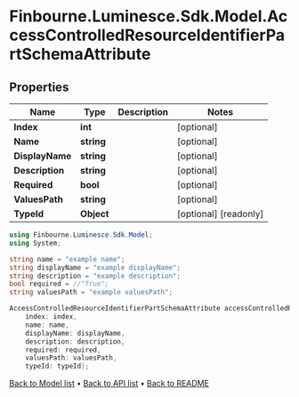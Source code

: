 # Finbourne.Luminesce.Sdk.Model.AccessControlledResourceIdentifierPartSchemaAttribute

## Properties

Name | Type | Description | Notes
------------ | ------------- | ------------- | -------------
**Index** | **int** |  | [optional] 
**Name** | **string** |  | [optional] 
**DisplayName** | **string** |  | [optional] 
**Description** | **string** |  | [optional] 
**Required** | **bool** |  | [optional] 
**ValuesPath** | **string** |  | [optional] 
**TypeId** | **Object** |  | [optional] [readonly] 

```csharp
using Finbourne.Luminesce.Sdk.Model;
using System;

string name = "example name";
string displayName = "example displayName";
string description = "example description";
bool required = //"True";
string valuesPath = "example valuesPath";

AccessControlledResourceIdentifierPartSchemaAttribute accessControlledResourceIdentifierPartSchemaAttributeInstance = new AccessControlledResourceIdentifierPartSchemaAttribute(
    index: index,
    name: name,
    displayName: displayName,
    description: description,
    required: required,
    valuesPath: valuesPath,
    typeId: typeId);
```

[Back to Model list](../README.md#documentation-for-models) &#8226; [Back to API list](../README.md#documentation-for-api-endpoints) &#8226; [Back to README](../README.md)

